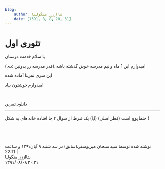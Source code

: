 ```yaml
---
blog:
    author: شااززز منگولیا
    date: [1391, 8, 8, 20, 31]
---
```

# تئوری اول

<div class="cnt">
<p>با سلام خدمت دوستان</p>
<p>امیدوارم این 1 ماه و نیم مدرسه خوش گذشته باشه .(قدر مدرسه رو بدونین :دی)</p>
<p>این سری تمرینا آماده شده</p>
<p>امیدوارم خوشتون بیاد</p>
<p><br/></p>
<p><a href="http://bayanbox.ir/user/sobhan_mi/Shaazzz-THEO/Shaazzz-1.pdf?download" target="_blank">دانلود تمرین</a></p>
<hr size="2" width="100%"/>
<div>یک شرط از سوال ۳ جا افتاده خانه های به شکل (i,i) (قطر اصلی) حتما پوچ است !</div>
<p><a href="http://bayanbox.ir/user/sobhan_mi/Shaazzz-THEO/Shaazzz-1.pdf?download" target="_blank"><br/></a></p>
<p><br/></p>
<div class="postDesc">نوشته شده توسط سید سبحان میریوسفی(سابق) در سه شنبه ۹ آبان۱۳۹۱ و ساعت 22:11 
	 |</div>
</div>

<div class="blog-info">
    <div class="blog-author">شااززز منگولیا</div>
    <div class="blog-date">۱۳۹۱/۰۸/۰۸ ۲۰:۳۱</div>
</div>

